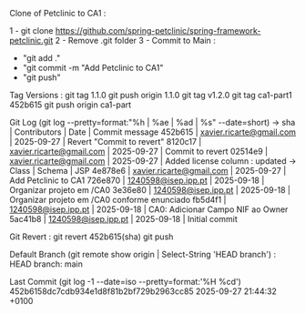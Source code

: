 Clone of Petclinic to CA1 : 

1 - git clone https://github.com/spring-petclinic/spring-framework-petclinic.git
2 - Remove .git folder
3 - Commit to Main : 
- "git add ."
- "git commit -m "Add Petclinic to CA1"
- "git push"

Tag Versions : 
git tag 1.1.0
git push origin 1.1.0
git tag v1.2.0
git tag ca1-part1 452b615
git push origin ca1-part


Git Log (git log --pretty=format:"%h | %ae | %ad | %s" --date=short) -> sha | Contributors | Date | Commit message
452b615 | xavier.ricarte@gmail.com | 2025-09-27 | Revert "Commit to revert"
8120c17 | xavier.ricarte@gmail.com | 2025-09-27 | Commit to revert
02514e9 | xavier.ricarte@gmail.com | 2025-09-27 | Added license column : updated -> Class | Schema | JSP
4e878e6 | xavier.ricarte@gmail.com | 2025-09-27 | Add Petclinic to CA1
726e870 | 1240598@isep.ipp.pt | 2025-09-18 | Organizar projeto em /CA0
3e36e80 | 1240598@isep.ipp.pt | 2025-09-18 | Organizar projeto em /CA0 conforme enunciado
fb5d4f1 | 1240598@isep.ipp.pt | 2025-09-18 | CA0: Adicionar Campo NIF ao Owner
5ac41b8 | 1240598@isep.ipp.pt | 2025-09-18 | Initial commit

Git Revert : 
git revert 452b615(sha)
git push

Default Branch (git remote show origin | Select-String 'HEAD branch') :
    HEAD branch: main

Last Commit (git log -1 --date=iso --pretty=format:'%H %cd')
452b6158dc7cdb934e1d8f81b2bf729b2963cc85 2025-09-27 21:44:32 +0100